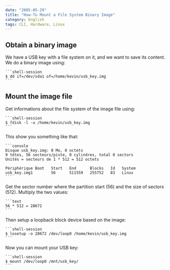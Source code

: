 ```yaml
---
date: "2005-05-29"
title: "How-To Mount a File System Binary Image"
category: English
tags: CLI, Hardware, Linux
---
```


## Obtain a binary image

We have a USB key with a file system on it, and we want to save its content. We do a binary image using:

    ```shell-session
    $ dd if=/dev/sda1 of=/home/kevin/usb_key.img
    ```

## Mount the image file

Get informations about the file system of the image file using:

    ```shell-session
    $ fdisk -l -u /home/kevin/usb_key.img
    ```

This show you something like that:

    ```console
    Disque usb_key.img: 0 Mo, 0 octets
    9 têtes, 56 secteurs/piste, 0 cylindres, total 0 sectors
    Unités = secteurs de 1 * 512 = 512 octets

    Périphérique Boot   Start   End      Blocks   Id   System
    usb_key.img1        56      511559   255752   83   Linux
    ```

Get the sector number where the partition start (56) and the size of sectors (512). Multiply the two values:

    ```text
    56 * 512 = 28672
    ```

Then setup a loopback block device based on the image:

    ```shell-session
    $ losetup -o 28672 /dev/loop0 /home/kevin/usb_key.img
    ```

Now you can mount your USB key:

    ```shell-session
    $ mount /dev/loop0 /mnt/usb_key/
    ```

